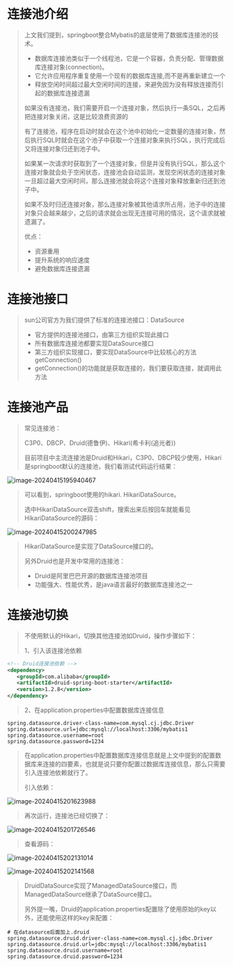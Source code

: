 # 连接池介绍

> 上文我们提到，springboot整合Mybatis的底层使用了数据库连接池的技术。
>
> - 数据库连接池类似于一个线程池，它是一个容器，负责分配、管理数据库连接对象(connection)。
> - 它允许应用程序重复使用一个现有的数据库连接,而不是再重新建立一个
> - 释放空闲时间超过最大空闲时间的连接，来避免因为没有释放连接而引起的数据库连接遗漏
>
> 如果没有连接池，我们需要开启一个连接对象，然后执行一条SQL，之后再把连接对象关闭，这是比较浪费资源的
>
> 有了连接池，程序在启动时就会在这个池中初始化一定数量的连接对象，然后执行SQL时就会在这个池子中获取一个连接对象来执行SQL，执行完成后又将连接对象归还到池子中。
>
> 如果某一次请求时获取到了一个连接对象，但是并没有执行SQL，那么这个连接对象就会处于空闲状态，连接池会自动监测，发现空闲状态的连接对象一旦超过最大空闲时间，那么连接池就会将这个连接对象释放重新归还到池子中。
>
> 如果不及时归还连接对象，那么连接对象被其他请求所占用，池子中的连接对象只会越来越少，之后的请求就会出现无连接可用的情况，这个请求就被遗漏了。
>
> 优点：
>
> - 资源重用
> - 提升系统的响应速度
> - 避免数据库连接遗漏



# 连接池接口

> sun公司官方为我们提供了标准的连接池接口：DataSource
>
> - 官方提供的连接池接口，由第三方组织实现此接口
> - 所有数据库连接池都要实现DataSource接口
> - 第三方组织实现接口，要实现DataSource中比较核心的方法getConnection()
> - getConnection()的功能就是获取连接的，我们要获取连接，就调用此方法



# 连接池产品

> 常见连接池：
>
> C3P0、DBCP、Druid(德鲁伊)、Hikari(希卡利(追光者))
>
> 目前项目中主流连接池是Druid和Hikari，C3P0、DBCP较少使用，Hikari是springboot默认的连接池，我们看测试代码运行结果：

![image-20240415195940467](D:\text1\10.Mybatis\assets\image-20240415195940467.png)

> 可以看到，springboot使用的hikari. HikariDataSource。
>
> 选中HikariDataSource双击shift，搜索出来后按回车就能看见HikariDataSource的源码：

![image-20240415200247985](D:\text1\10.Mybatis\assets\image-20240415200247985.png)

> HikariDataSource是实现了DataSource接口的。
>
> 另外Druid也是开发中常用的连接池：
>
> - Druid是阿里巴巴开源的数据库连接池项目
> - 功能强大、性能优秀，是java语言最好的数据库连接池之一



# 连接池切换

> 不使用默认的Hikari，切换其他连接池如Druid，操作步骤如下：
>
> 1、引入该连接池依赖

```xml
<!-- Druid连接池依赖 -->
<dependency>
   <groupId>com.alibaba</groupId>
   <artifactId>druid-spring-boot-starter</artifactId>
   <version>1.2.8</version>
</dependency>
```

> 2、在application.properties中配置数据库连接信息

```properties
spring.datasource.driver-class-name=com.mysql.cj.jdbc.Driver
spring.datasource.url=jdbc:mysql://localhost:3306/mybatis1
spring.datasource.username=root
spring.datasource.password=1234
```

> 在application.properties中配置数据库连接信息就是上文中提到的配置数据库来连接的四要素，也就是说只要你配置过数据库连接信息，那么只需要引入连接池依赖就行了。
>
> 引入依赖：

![image-20240415201623988](D:\text1\10.Mybatis\assets\image-20240415201623988.png)

> 再次运行，连接池已经切换了：

![image-20240415201726546](D:\text1\10.Mybatis\assets\image-20240415201726546.png)

> 查看源码：

![image-20240415202131014](D:\text1\10.Mybatis\assets\image-20240415202131014.png)

![image-20240415202141568](D:\text1\10.Mybatis\assets\image-20240415202141568.png)

> DruidDataSource实现了ManagedDataSource接口，而ManagedDataSource继承了DataSource接口。
>
> 另外提一嘴，Druid的application.properties配置除了使用原始的key以外，还能使用这样的key来配置：

```properties
# 在datasource后面加上.druid
spring.datasource.druid.driver-class-name=com.mysql.cj.jdbc.Driver
spring.datasource.druid.url=jdbc:mysql://localhost:3306/mybatis1
spring.datasource.druid.username=root
spring.datasource.druid.password=1234
```

